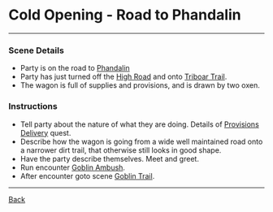 # Cold Opening - Road to Phandalin
---

### Scene Details
 - Party is on the road to [Phandalin](../locations/phandalin.md)
 - Party has just turned off the [High Road](../locations/high-road.md) and  onto [Triboar Trail](../locations/triboar-trail.md).
 - The wagon is full of supplies and provisions, and is drawn by two oxen.

 ### Instructions
 - Tell party about the nature of what they are doing. Details of [Provisions Delivery](../quests/provisions-delivery.md) quest.
 - Describe how the wagon is going from a wide well maintained road onto a narrower dirt trail, that otherwise still looks in good shape.
 - Have the party describe themselves. Meet and greet.
 - Run encounter [Goblin Ambush](../encounters/goblin-ambush.md).
 - After encounter goto scene [Goblin Trail](goblin-trail.md).

---
[Back](./scenes.md)